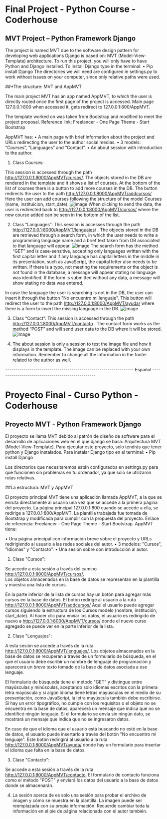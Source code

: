 # Final Project - Python Course - Coderhouse

## MVT Project – Python Framework Django

The project is named MVT due to the software design pattern for developing web applications Django is based on: MVT (Model-View-Template) architecture. 
To run this project, you will only have to have Python and Django installed.
To install Django type in the terminal:
•	Pip install Django
The directories we will need are configured in settings.py to work without issues on your computer, since only relative paths were used.

##*The structure: MVT and AppMVT

The main project MVT has an app named AppMVT, to which the user is directly routed once the first page of the project is accessed. 
Main page  127.0.0.1:800 when accessed it, gets redirect to 127.0.0.1:800/AppMVT.

The template worked on was taken from Bootstrap and modified to meet the project proposal.
Reference link: Freelancer - One Page Theme - Start Bootstrap

AppMVT has:
•	A main page with brief information about the project and URLs redirecting the user to the author social medias.
•	3 models: “Courses”, “Languages” and “Contact”.
•	An about session with introduction to the author.

1.	Class Courses:

This session is accessed through the path http://127.0.0.1:8000/AppMVT/cursos/. 
The objects stored in the DB are rendered in the template and it shows a list of courses. 
At the bottom of the list of courses there is a button to add more courses in the DB. 
The button redirects the user to the path http://127.0.0.1:8000/AppMVT/addcursos/
Here the user can add courses following the structure of the model Courses (name, instituicion, start_date).
![image](https://user-images.githubusercontent.com/108837573/189411295-90b999ed-90dd-4e03-a1f8-e2666d71b23e.png)
When clicking to send the data, the user is redirected back to http://127.0.0.1:8000/AppMVT/cursos/ 
where the new course added can be seen in the bottom of the list.

2.	Class “Languages”:
This session is accesses through the path http://127.0.0.1:8000/AppMVT/lenguajes/ .
The objects stored in the DB are retrieved through a search form, in which the user needs to write a programming language name and a brief text taken  from DB associated to that language will appear. 
![image](https://user-images.githubusercontent.com/108837573/189411598-e94f4f23-90eb-476b-ba5d-2992292a4e63.png)
The search form has the method “GET” and  is case-sensitive, accepting only languages written with the first capital letter and if any language has 
capital letters in the middle in its presentation, such as JavaScript, the capital letter also needs to be written. If there is a typo,  not meeting the requirements or the object is not found in the database, a message will appear stating no language was identified. 
If the form is submitted without any data, a message will show stating no data was entered. 


In case the language the user is searching is not in the DB, the user can insert it through the button "No encuentro mi lenguaje". 
This button will redirect the user to the path http://127.0.0.1:8000/AppMVT/ayuda/ where there is a form to insert the missing language in the DB.
![image](https://user-images.githubusercontent.com/108837573/189411932-2828ff6a-5fa0-4915-b5ef-5b04d19742db.png)



3.	Class “Contact”:
This session is accessed through the path http://127.0.0.1:8000/AppMVT/contacto .
The contact form works as the method “POST” and will send user data to the DB where it will be stored. 
![image](https://user-images.githubusercontent.com/108837573/189413547-af290ff7-7017-4a11-88ce-d7a86a7d56ba.png)


4.	The about session is only a session to test the image file and how it displays in the template. The image can be replaced with your own information.
Remember to change all the information in the footer related to the author as well.

---------------------------------------------------------------- Español -------------------------------------------------
# Proyecto Final - Curso Python - Coderhouse 

## Proyecto MVT - Python Framework Django 

El proyecto se llama MVT debido al patrón de diseño de software para el desarrollo de aplicaciones web en el que django se basa: Arquitectura MVT 
(Model-View-Template).  Para ejecutar este proyecto, solo tendrás que tener python y Django instalados. Para instalar Django tipo en el terminal: 
• Pip install Django 

Los directorios que necesitaremos están configurados en settings.py para que funcionen sin problemas en tu ordenador, ya que solo se utilizaron rutas 
relativas. 

##La estructura: MVT y AppMVT

El proyecto principal MVT tiene una aplicación llamada AppMVT, a la que se enruta directamente al usuario una vez que se accede a la primera página del proyecto.
La página principal 127.0.0.1:800 cuando se accede a ella, se redirige a 127.0.0.1:800/AppMVT.  La plantilla trabajada fue tomada de Bootstrap y modificada 
para cumplir con la propuesta del proyecto. Enlace de referencia: Freelancer - One Page Theme - Start Bootstrap.
AppMVT tiene: 

• Una página principal con información breve sobre el proyecto y URLs redirigiendo al usuario a las redes sociales del autor. 
• 3 modelos: "Cursos", "Idiomas" y "Contacto". 
• Una sesión sobre con introducción al autor.  

1. Clase "Cursos": 

Se accede a esta sesión a través del camino http://127.0.0.1:8000/AppMVT/cursos/.  
Los objetos almacenados en la base de datos se representan en la plantilla y muestra una lista de cursos. 

En la parte inferior de la lista de cursos hay un botón para agregar más cursos en la base de datos. 
El botón redirige al usuario a la ruta http://127.0.0.1:8000/AppMVT/addcursos/
Aquí el usuario puede agregar cursos siguiendo la estructura de los Cursos modelo (nombre, institución, start_date).
Al hacer clic para enviar los datos, el usuario es redirigido de nuevo a http://127.0.0.1:8000/AppMVT/cursos/ 
donde el nuevo curso agregado se puede ver en la parte inferior de la lista.

2. Clase "Lenguajes": 

A esta sesión se accede a través de la ruta http://127.0.0.1:8000/AppMVT/lenguajes/. 
Los objetos almacenados en la base de datos se recuperan a través de un formulario de búsqueda, en el que el usuario debe escribir un nombre de lenguaje de programación y aparecerá un breve texto tomado de la base de datos asociada a ese lenguaje.

El formulario de búsqueda tiene el método "GET" y distingue entre mayúsculas y minúsculas, aceptando solo idiomas escritos con la primera letra mayúscula y si algún idioma tiene letras mayúsculas en el medio de su presentación, como JavaScript, la letra mayúscula también debe escribirse. Si hay un error tipográfico, no cumple con los requisitos o el objeto no se encuentra en la base de datos, aparecerá un mensaje que indica que no se identificó ningún lenguaje. Si el formulario se envía sin ningún dato, se mostrará un mensaje que indica que no se ingresaron datos.   

En caso de que el idioma que el usuario está buscando no esté en la base de datos, el usuario puede insertarlo a través del botón "No encuentro mi lenguaje". 
Este botón redirigirá al usuario a la ruta http://127.0.0.1:8000/AppMVT/ayuda/ donde hay un formulario para insertar el idioma que falta en la base de datos.

3. Clase "Contacto": 

Se accede a esta sesión a través de la ruta http://127.0.0.1:8000/AppMVT/contacto. 
El formulario de contacto funciona como el método "POST" y enviará los datos del usuario a la base de datos donde se almacenarán.   

4. La sesión acerca de es solo una sesión para probar el archivo de imagen y cómo se muestra en la plantilla.
La imagen puede ser reemplazada con su propia información. Recuerde cambiar toda la información en el pie de página relacionada con el autor también.



